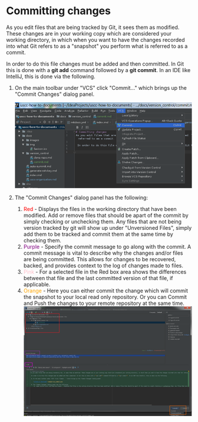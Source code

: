 # Committing changes
As you edit files that are being tracked by Git, it sees them as modified. These changes are in your working copy which are considered your working directory, in which when you want to have the changes recorded into what Git refers to as a "snapshot" you perform what is referred to as a commit.

 In order to do this file changes must be added and then committed. In Git this is done with a **git add** command followed by a **git commit**. In an IDE like IntelliJ, this is done via the following.
 
 1. On the main toolbar under "VCS" click "Commit..." which brings up the "Commit Changes" dialog panel.
 
    ![Bring up Commit Changes dialog](/images/vcs_commit.png)
    
 1. The "Commit Changes" dialog panel has the following:
     1. <span style="color:red">Red</span> - Displays the files in the working directory that have been modified. Add or remove files that should be apart of the commit by simply checking or unchecking them. Any files that are not being version tracked by git will show up under "Unversioned Files", simply add them to be tracked and commit them at the same time by checking them.
     1. <span style="color:purple">Purple</span> - Specify the commit message to go along with the commit. A commit message is vital to describe why the changes and/or files are being committed. This allows for changes to be recovered, backed, and provides context to the log of changes made to files.
     1. <span style="color:pink">Pink</span> - For a selected file in the Red box area shows the differences between that file and the last committed version of that file, if applicable.
     1. <span style="color:orange">Orange</span> - Here you can either commit the change which will commit the snapshot to your local read only repository. Or you can Commit and Push the changes to your remote repository at the same time. 
        ![Commit Changes dialog](/images/commit_changes_panel.png)